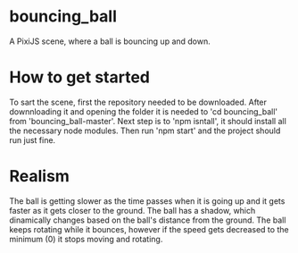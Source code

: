 # bouncing_ball
A PixiJS scene, where a ball is bouncing up and down.
# How to get started
To sart the scene, first the repository needed to be downloaded.
After downnloading it and opening the folder it is needed to 'cd bouncing_ball' from 'bouncing_ball-master'.
Next step is to 'npm isntall', it should install all the necessary node modules. Then run 'npm start' and the project should run just fine.
# Realism
The ball is getting slower as the time passes when it is going up and it gets faster as it gets closer to the ground.
The ball has a shadow, which dinamically changes based on the ball's distance from the ground.
The ball keeps rotating while it bounces, however if the speed gets decreased to the minimum (0) it stops moving and rotating.
